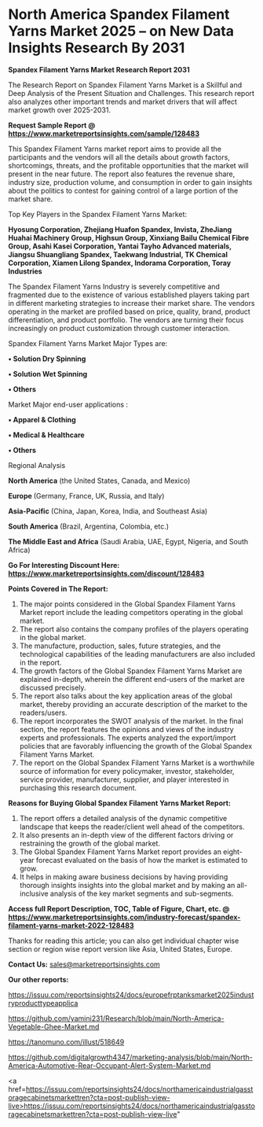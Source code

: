 # North America Spandex Filament Yarns Market 2025 – on New Data Insights Research By 2031

<strong>Spandex Filament Yarns Market Research Report 2031</strong>

The Research Report on Spandex Filament Yarns Market is a Skillful and Deep Analysis of the Present Situation and Challenges. This research report also analyzes other important trends and market drivers that will affect market growth over 2025-2031.

<strong>Request Sample Report @ <a href=https://www.marketreportsinsights.com/sample/128483>https://www.marketreportsinsights.com/sample/128483</a></strong>

This Spandex Filament Yarns market report aims to provide all the participants and the vendors will all the details about growth factors, shortcomings, threats, and the profitable opportunities that the market will present in the near future. The report also features the revenue share, industry size, production volume, and consumption in order to gain insights about the politics to contest for gaining control of a large portion of the market share.

Top Key Players in the Spandex Filament Yarns Market:

<strong>Hyosung Corporation, Zhejiang Huafon Spandex, Invista, ZheJiang Huahai Machinery Group, Highsun Group, Xinxiang Bailu Chemical Fibre Group, Asahi Kasei Corporation, Yantai Tayho Advanced materials, Jiangsu Shuangliang Spandex, Taekwang Industrial, TK Chemical Corporation, Xiamen Lilong Spandex, Indorama Corporation, Toray Industries</strong>

The Spandex Filament Yarns Industry is severely competitive and fragmented due to the existence of various established players taking part in different marketing strategies to increase their market share. The vendors operating in the market are profiled based on price, quality, brand, product differentiation, and product portfolio. The vendors are turning their focus increasingly on product customization through customer interaction.

Spandex Filament Yarns Market Major Types are:

<strong>• Solution Dry Spinning

• Solution Wet Spinning

• Others</strong>

Market Major end-user applications :

<strong>• Apparel & Clothing

• Medical & Healthcare

• Others</strong>

Regional Analysis

</u><strong><b>North America</b></strong> (the United States, Canada, and Mexico)

<strong><b>Europe </b></strong>(Germany, France, UK, Russia, and Italy)

<strong><b>Asia-Pacific</b></strong> (China, Japan, Korea, India, and Southeast Asia)

<strong><b>South America</b></strong> (Brazil, Argentina, Colombia, etc.)

<strong><b>The Middle East and Africa</b></strong> (Saudi Arabia, UAE, Egypt, Nigeria, and South Africa)

<strong>Go For Interesting Discount Here: <a href=https://www.marketreportsinsights.com/discount/128483>https://www.marketreportsinsights.com/discount/128483</a></strong>

<strong>Points Covered in The Report:</strong>
<ol>
  <li>The major points considered in the Global Spandex Filament Yarns Market report include the leading competitors operating in the global market.</li>
  <li>The report also contains the company profiles of the players operating in the global market.</li>
  <li>The manufacture, production, sales, future strategies, and the technological capabilities of the leading manufacturers are also included in the report.</li>
  <li>The growth factors of the Global Spandex Filament Yarns Market are explained in-depth, wherein the different end-users of the market are discussed precisely.</li>
  <li>The report also talks about the key application areas of the global market, thereby providing an accurate description of the market to the readers/users.</li>
  <li>The report incorporates the SWOT analysis of the market. In the final section, the report features the opinions and views of the industry experts and professionals. The experts analyzed the export/import policies that are favorably influencing the growth of the Global Spandex Filament Yarns Market.</li>
  <li>The report on the Global Spandex Filament Yarns Market is a worthwhile source of information for every policymaker, investor, stakeholder, service provider, manufacturer, supplier, and player interested in purchasing this research document.</li>
</ol>
<strong>Reasons for Buying Global Spandex Filament Yarns Market Report:</strong>

<ol>
  <li>The report offers a detailed analysis of the dynamic competitive landscape that keeps the reader/client well ahead of the competitors.</li>
  <li>It also presents an in-depth view of the different factors driving or restraining the growth of the global market.</li>
  <li>The Global Spandex Filament Yarns Market report provides an eight-year forecast evaluated on the basis of how the market is estimated to grow.</li>
  <li>It helps in making aware business decisions by having providing thorough insights insights into the global market and by making an all-inclusive analysis of the key market segments and sub-segments.</li>
</ol>
<strong>Access full Report Description, TOC, Table of Figure, Chart, etc. @ <a href=https://www.marketreportsinsights.com/industry-forecast/spandex-filament-yarns-market-2022-128483>https://www.marketreportsinsights.com/industry-forecast/spandex-filament-yarns-market-2022-128483</a></strong>


Thanks for reading this article; you can also get individual chapter wise section or region wise report version like Asia, United States, Europe.

<strong>Contact Us:</strong>
sales@marketreportsinsights.com

<strong>Our other reports:</strong>

<a href=https://issuu.com/reportsinsights24/docs/europefrptanksmarket2025industryproducttypeapplica>https://issuu.com/reportsinsights24/docs/europefrptanksmarket2025industryproducttypeapplica</a>

<a href=https://github.com/yamini231/Research/blob/main/North-America-Vegetable-Ghee-Market.md>https://github.com/yamini231/Research/blob/main/North-America-Vegetable-Ghee-Market.md</a>

<a href=https://tanomuno.com/illust/518649>https://tanomuno.com/illust/518649</a>

<a href=https://github.com/digitalgrowth4347/marketing-analysis/blob/main/North-America-Automotive-Rear-Occupant-Alert-System-Market.md>https://github.com/digitalgrowth4347/marketing-analysis/blob/main/North-America-Automotive-Rear-Occupant-Alert-System-Market.md</a>

<a href=https://issuu.com/reportsinsights24/docs/northamericaindustrialgasstoragecabinetsmarkettren?cta=post-publish-view-live>https://issuu.com/reportsinsights24/docs/northamericaindustrialgasstoragecabinetsmarkettren?cta=post-publish-view-live</a>"
